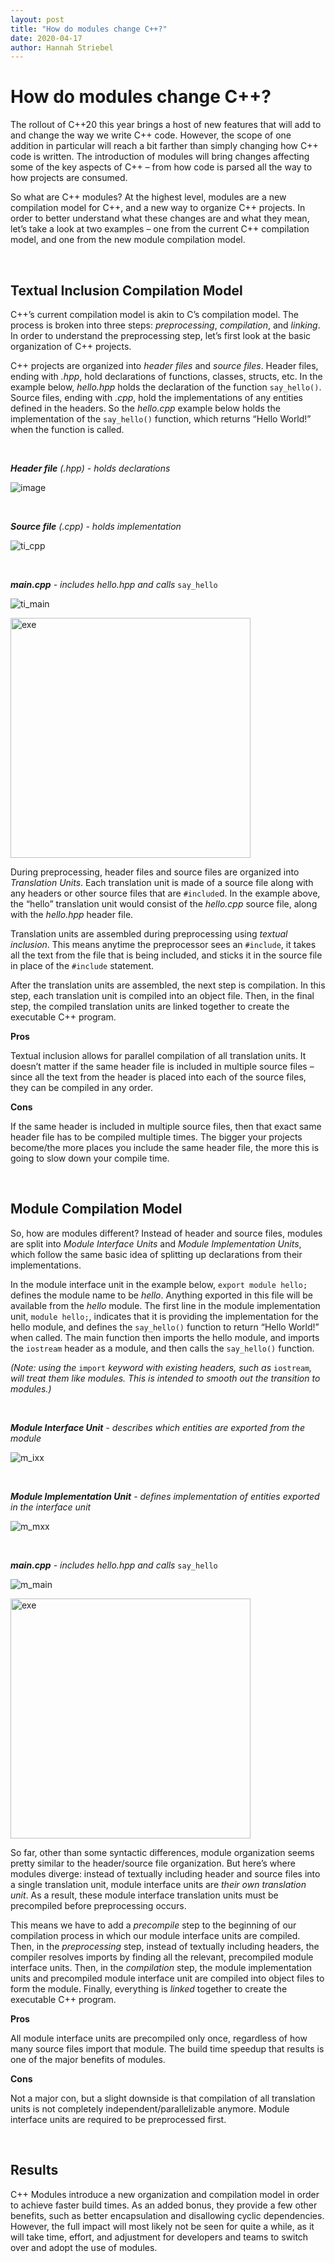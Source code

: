 ```yaml
---
layout: post
title: "How do modules change C++?"
date: 2020-04-17
author: Hannah Striebel
---
```



# How do modules change C++?

The rollout of C++20 this year brings a host of new features that will add to and change the way we write C++ code. However, the scope of one addition in particular will reach a bit farther than simply changing how C++ code is written. The introduction of modules will bring changes affecting some of the key aspects of C++ – from how code is parsed all the way to how projects are consumed.

So what are C++ modules? At the highest level, modules are a new compilation model for C++, and a new way to organize C++ projects. In order to better understand what these changes are and what they mean, let’s take a look at two examples – one from the current C++ compilation model, and one from the new module compilation model.

<br>

## Textual Inclusion Compilation Model

C++’s current compilation model is akin to C’s compilation model.  The process is broken into three steps: _preprocessing_, _compilation_, and _linking_. In order to understand the preprocessing step, let’s first look at the basic organization of C++ projects.

C++ projects are organized into _header files_ and _source files_. Header files, ending with _.hpp_, hold declarations of functions, classes, structs, etc. In the example below, _hello.hpp_ holds the declaration of the function `say_hello()`. Source files, ending with _.cpp_, hold the implementations of any entities defined in the headers. So the _hello.cpp_ example below holds the implementation of the `say_hello()` function, which returns “Hello World!” when the function is called.

<br>

_**Header file** (.hpp) - holds declarations_

![image](https://user-images.githubusercontent.com/56897618/79602794-2964d300-80b9-11ea-83a8-0c64be0a0607.png)

<br>

_**Source file** (.cpp) - holds implementation_

![ti_cpp](https://user-images.githubusercontent.com/56897618/79602843-3d103980-80b9-11ea-83c9-84ae62e7ad97.png)

<br>

_**main.cpp** - includes hello.hpp and calls_ `say_hello`

![ti_main](https://user-images.githubusercontent.com/56897618/79602889-51543680-80b9-11ea-9c15-26ffe2c115b4.png)

<img width="384" alt="exe" src="https://user-images.githubusercontent.com/56897618/79602942-67fa8d80-80b9-11ea-93aa-4e9491115ab9.png">

<br>

During preprocessing, header files and source files are organized into _Translation Units_. Each translation unit is made of a source file along with any headers or other source files that are `#include`d. In the example above, the “hello” translation unit would consist of the _hello.cpp_ source file, along with the _hello.hpp_ header file.

Translation units are assembled during preprocessing using _textual inclusion_. This means anytime the preprocessor sees an `#include`, it takes all the text from the file that is being included, and sticks it in the source file in place of the `#include` statement.

After the translation units are assembled, the next step is compilation. In this step, each translation unit is compiled into an object file. Then, in the final step, the compiled translation units are linked together to create the executable C++ program.

**Pros**

Textual inclusion allows for parallel compilation of all translation units. It doesn’t matter if the same header file is included in multiple source files – since all the text from the header is placed into each of the source files, they can be compiled in any order.

**Cons**

If the same header is included in multiple source files, then that exact same header file has to be compiled multiple times. The bigger your projects become/the more places you include the same header file, the more this is going to slow down your compile time.

<br>

## Module Compilation Model

So, how are modules different? Instead of header and source files, modules are split into _Module Interface Units_ and _Module Implementation Units_, which follow the same basic idea of splitting up declarations from their implementations.

In the module interface unit in the example below, `export module hello;` defines the module name to be _hello_. Anything exported in this file will be available from the _hello_ module. The first line in the module implementation unit, `module hello;`, indicates that it is providing the implementation for the hello module, and defines the `say_hello()` function to return “Hello World!” when called. The main function then imports the hello module, and imports the `iostream` header as a module, and then calls the `say_hello()` function.

_(Note: using the_ `import` _keyword with existing headers, such as_ `iostream`_, will treat them like modules. This is intended to smooth out the transition to modules.)_

<br>

_**Module Interface Unit** - describes which entities are exported from the module_

![m_ixx](https://user-images.githubusercontent.com/56897618/79602996-8496c580-80b9-11ea-8147-db5f8b451361.png)

<br>

_**Module Implementation Unit** - defines implementation of entities exported in the interface unit_

![m_mxx](https://user-images.githubusercontent.com/56897618/79603296-13a3dd80-80ba-11ea-94ef-95fb371460b6.png)

<br>

_**main.cpp** - includes hello.hpp and calls_ `say_hello`

![m_main](https://user-images.githubusercontent.com/56897618/79603464-65e4fe80-80ba-11ea-9b02-568967aedcab.png)

<img width="384" alt="exe" src="https://user-images.githubusercontent.com/56897618/79602942-67fa8d80-80b9-11ea-93aa-4e9491115ab9.png">

<br>

So far, other than some syntactic differences, module organization seems pretty similar to the header/source file organization. But here’s where modules diverge: instead of textually including header and source files into a single translation unit, module interface units are _their own translation unit_. As a result, these module interface translation units must be precompiled before preprocessing occurs.

This means we have to add a _precompile_ step to the beginning of our compilation process in which our module interface units are compiled. Then, in the _preprocessing_ step, instead of textually including headers, the compiler resolves imports by finding all the relevant, precompiled module interface units. Then, in the _compilation_ step, the module implementation units and precompiled module interface unit are compiled into object files to form the module. Finally, everything is _linked_ together to create the executable C++ program.

**Pros**

All module interface units are precompiled only once, regardless of how many source files import that module. The build time speedup that results is one of the major benefits of modules.

**Cons**

Not a major con, but a slight downside is that compilation of all translation units is not completely independent/parallelizable anymore.  Module interface units are required to be preprocessed first.

<br>

## Results
C++ Modules introduce a new organization and compilation model in order to achieve faster build times. As an added bonus, they provide a few other benefits, such as better encapsulation and disallowing cyclic dependencies. However, the full impact will most likely not be seen for quite a while, as it will take time, effort, and adjustment for developers and teams to switch over and adopt the use of modules.
